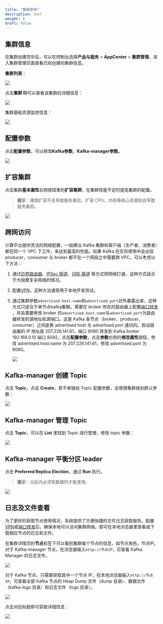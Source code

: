 ```yaml
---
title: "集群使用"
description: test
weight: 8
draft: false
---
```


## 集群信息

在集群创建完毕后，可以在控制台选择**产品与服务** > **AppCenter** > **集群管理**，进入集群管理页面查看已经创建的集群信息。

 **集群列表**：

![](../../_images/cluster_list.png)

 点击**集群 ID**可以查看该集群的详细信息：

![](../../_images/cluster_allinfo.png)

 集群基础资源监控信息：

![](../../_images/cluster_monitor.png)

## 配置参数

  点击**配置参数**，可以修改**Kafka参数**，**Kafka-manager参数**。

![](../../_images/config_parameter.png)

## 扩容集群

  点击集群**基本属性**右侧按钮里的**扩容集群**，在集群性能不足时提高集群的配置。

> **提示**：硬盘扩容不会导致服务重启，扩容 CPU，内存等核心资源则会导致服务重启。

![](../../_images/expand_cluster.png)

## 跨网访问

计算平台提供灵活的网络配置，一般建议 Kafka 集群和客户端（生产者、消费者）都在同一个 VPC 下工作，来达到最高的性能。如果 Kafka 在实际使用中会出现 producer，consumer 与 broker 都不在一个网段之中需要跨 VPC，可以考虑以下方法：

1. 通过[边界路由器](/network/border_router/)、[IPSec 隧道](/network/vpc/manual/tunnel/ipsec/)、[GRE 隧道](/network/vpc/manual/tunnel/gre/) 等方式把网络打通，这种方式适合于大规模复杂网络的情况。

2. 配置[VPN](/network/vpc/manual/vpn/)，这种方法通常用于本地开发测试。

3. 通过集群参数`advertised.host.name`和`advertised.port`对外暴露出来，这种方式只适合于单节点kafka集群。需要在 broker 所在的路由器上配置[端口转发](/network/vpc/faq/methods_of_port_forwarding/) ，并且需要修改 broker 的`advertised.host.name`与`advertised.port`为路由器转发的源地址和源端口。这是 Kafka 各节点（broker、producer、consumer）之间是靠 advertised host 与 advertised port 通讯的。假设路由器的 IP 地址是 207.226.141.61，端口 9080 转发到 Kafka broker 192.168.0.10 端口 9092，点击**配置参数**，点击**参数**右侧的**修改属性**按钮，修改 advertised.host.name 为 207.226.141.61，修改 advertised.port 为 9080。

   ![](../../_images/modify_parameter.png)


## Kafka-manager 创建 Topic

点击 **Topic**，点击 **Create**，若不单独给 Topic 配置参数，会使用集群级别默认参数：

![](../../_images/create_topic.png)

## Kafka-manager 管理 Topic

点击 **Topic**，可以在 **List** 里找到 Topic 进行管理，修改 topic 参数：

![](../../_images/manage_topic.png)

## Kafka-manager 平衡分区 leader

点击 **Preferred Replica Election**，通过 **Run** 执行。

> **提示**：分区内必须有数据时才能使用。

![](../../_images/replica_election.png)

## 日志及文件查看

为了更好的获取节点使用情况，系统提供了方便快捷的文件日志获取服务。配置[VPN](/network/vpc/manual/vpn/)或[端口转发](/network/vpc/faq/methods_of_port_forwarding/)后，确保本地可以访问集群网络。即可在本地浏览器里查看或下载相应节点的日志和文件。

在集群详情页的**节点**标签下可以看到集群每个节点的信息，如节点角色，节点IP。对于 Kafka-manager 节点，在浏览器输入`http://节点IP`，可查看 Kafka Manager 的日志文件。

![](../../_images/file_viewer_1.png)

对于 Kafka 节点，只需要获取其中一个节点 IP，在本地浏览器输入`http://节点IP`，可查看全部 Kafka 节点的 Heap Dump 文件（dump 目录）、数据文件（kafka-logs 目录）和日志文件（logs 目录）。

![](../../_images/file_viewer_2.png)

点击对应标题即可获取详细信息：

![](../../_images/kafka_log.png)

